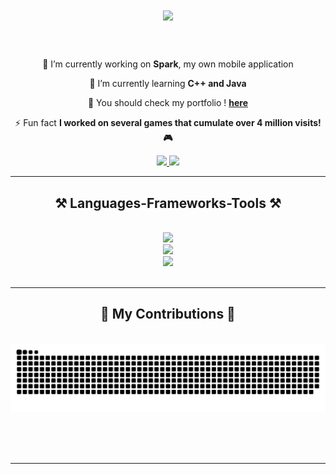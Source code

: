<h1 align="center">
    <img src="https://readme-typing-svg.herokuapp.com/?font=Righteous&size=35&center=true&vCenter=true&width=500&height=70&duration=4000&lines=Hi+There!+🎉;+I'm+Magueth;&color=a86ffc&background=00000000" />
</h1>

<h3 align="center"></h3>

<br/>

<div align="center">
 
 🔭 I’m currently working on **Spark**, my own mobile application
 
 🌱 I’m currently learning **C++ and Java**

💬 You should check my portfolio ! **[here](https://magueth-portfolio.com/)**

⚡ Fun fact **I worked on several games that cumulate over 4 million visits! 🎮**

 </div>
 
<div align="center"> 
  <a href="mailto:magueth17@hotmail.com">
    <img src="https://img.shields.io/badge/Gmail-333333?style=for-the-badge&logo=gmail&logoColor=red" />
  </a>
  <a href="[https://salesp07.github.io](https://magueth-portfolio.com/)" target="_blank">
     <img src="https://img.shields.io/badge/Portfolio-FF5722?style=for-the-badge&logo=todoist&logoColor=white" target="_blank" /> <!-- sqlite, safari, google-chrome are other good icon options -->
  </a>
</div>

 <hr/>
 
<h2 align="center">⚒️ Languages-Frameworks-Tools ⚒️</h2>
<br/>
<div align="center">
    <img src="https://skillicons.dev/icons?i=vscode,figma,github,git,bash,javascript,typescript,python,html,css" /><br>
    <img src="https://skillicons.dev/icons?i=nodejs,express,nestjs,react,redux,django" /><br>
    <img src="https://skillicons.dev/icons?i=firebase,mongodb,mysql,aws" />
</div>

<br/>
<hr/>

<div align="center">
  <h2>🐍 My Contributions 🐍</h2>
  <br>
  <img alt="snake eating my contributions" src="https://raw.githubusercontent.com/salesp07/salesp07/output/github-contribution-grid-snake.svg" />
  
  <br/><br/><br/>
</div>

<hr/>


<br/>
